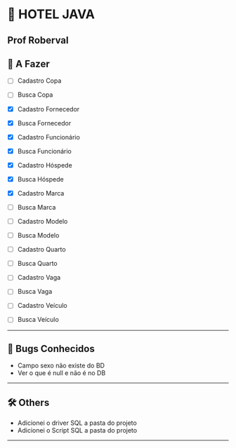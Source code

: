 # 🏨 HOTEL JAVA
Prof Roberval
---

## 🚧 A Fazer
- [ ] Cadastro Copa
- [ ] Busca Copa

- [x] Cadastro Fornecedor
- [x] Busca Fornecedor

- [x] Cadastro Funcionário
- [x] Busca Funcionário

- [x] Cadastro Hóspede
- [x] Busca Hóspede

- [x] Cadastro Marca
- [ ] Busca Marca

- [ ] Cadastro Modelo
- [ ] Busca Modelo

- [ ] Cadastro Quarto
- [ ] Busca Quarto

- [ ] Cadastro Vaga
- [ ] Busca Vaga

- [ ] Cadastro Veículo
- [ ] Busca Veículo
---

## 🐛 Bugs Conhecidos
- Campo sexo não existe do BD
- Ver o que é null e não é no DB

---

## 🛠️ Others
- Adicionei o driver SQL a pasta do projeto
- Adicionei o Script SQL a pasta do projeto


---
